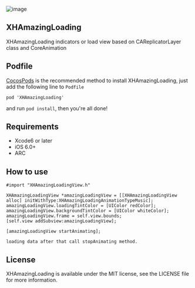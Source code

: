 ![image](https://github.com/xhzengAIB/LearnEnglish/raw/master/Screenshots/XHAmazingLoading.gif)

## XHAmazingLoading
XHAmazingLoading indicators or load view based on CAReplicatorLayer class and CoreAnimation

## Podfile

[CocosPods](http://cocosPods.org) is the recommended method to install XHAmazingLoading, just add the following line to `Podfile`

```
pod 'XHAmazingLoading'
```

and run `pod install`, then you're all done!

## Requirements

* Xcode6 or later
* iOS 6.0+ 
* ARC

## How to use
```objc
#import "XHAmazingLoadingView.h"
    
XHAmazingLoadingView *amazingLoadingView = [[XHAmazingLoadingView alloc] initWithType:XHAmazingLoadingAnimationTypeMusic];
amazingLoadingView.loadingTintColor = [UIColor redColor];
amazingLoadingView.backgroundTintColor = [UIColor whiteColor];
amazingLoadingView.frame = self.view.bounds;
[self.view addSubview:amazingLoadingView];
    
[amazingLoadingView startAnimating];

loading data after that call stopAnimating method.

```

## License

XHAmazingLoading is available under the MIT license, see the LICENSE file for more information.     
